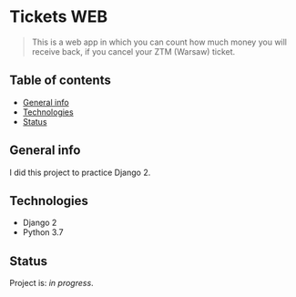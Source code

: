 # Tickets WEB
> This is a web app in which you can count how much money you will receive back, if you cancel your ZTM (Warsaw) ticket.

## Table of contents
* [General info](#general-info)
* [Technologies](#technologies)
* [Status](#status)

## General info
I did this project to practice Django 2.

## Technologies
* Django 2
* Python 3.7


## Status
Project is: _in progress_.
